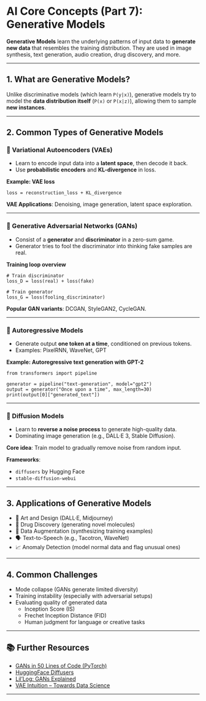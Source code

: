 # AI Core Concepts (Part 7): Generative Models

**Generative Models** learn the underlying patterns of input data to **generate new data** that resembles the training distribution. They are used in image synthesis, text generation, audio creation, drug discovery, and more.

---

## 1. What are Generative Models?

Unlike discriminative models (which learn `P(y|x)`), generative models try to model the **data distribution itself** (`P(x)` or `P(x|z)`), allowing them to sample **new instances**.

---

## 2. Common Types of Generative Models

### 🔹 Variational Autoencoders (VAEs)

- Learn to encode input data into a **latent space**, then decode it back.
- Use **probabilistic encoders** and **KL-divergence** in loss.

**Example: VAE loss**
```
loss = reconstruction_loss + KL_divergence
```

**VAE Applications**: Denoising, image generation, latent space exploration.

---

### 🔹 Generative Adversarial Networks (GANs)

- Consist of a **generator** and **discriminator** in a zero-sum game.
- Generator tries to fool the discriminator into thinking fake samples are real.

**Training loop overview**
```
# Train discriminator
loss_D = loss(real) + loss(fake)

# Train generator
loss_G = loss(fooling_discriminator)
```

**Popular GAN variants**: DCGAN, StyleGAN2, CycleGAN.

---

### 🔹 Autoregressive Models

- Generate output **one token at a time**, conditioned on previous tokens.
- Examples: PixelRNN, WaveNet, GPT

**Example: Autoregressive text generation with GPT-2**
```
from transformers import pipeline

generator = pipeline("text-generation", model="gpt2")
output = generator("Once upon a time", max_length=30)
print(output[0]["generated_text"])
```

---

### 🔹 Diffusion Models

- Learn to **reverse a noise process** to generate high-quality data.
- Dominating image generation (e.g., DALL·E 3, Stable Diffusion).

**Core idea**: Train model to gradually remove noise from random input.

**Frameworks**:
- `diffusers` by Hugging Face
- `stable-diffusion-webui`

---

## 3. Applications of Generative Models

- 🎨 Art and Design (DALL·E, Midjourney)
- 🧬 Drug Discovery (generating novel molecules)
- 🧠 Data Augmentation (synthesizing training examples)
- 🗣️ Text-to-Speech (e.g., Tacotron, WaveNet)
- 📈 Anomaly Detection (model normal data and flag unusual ones)

---

## 4. Common Challenges

- Mode collapse (GANs generate limited diversity)
- Training instability (especially with adversarial setups)
- Evaluating quality of generated data
  - Inception Score (IS)
  - Frechet Inception Distance (FID)
  - Human judgment for language or creative tasks

---

## 📚 Further Resources

- [GANs in 50 Lines of Code (PyTorch)](https://github.com/eriklindernoren/PyTorch-GAN)
- [HuggingFace Diffusers](https://huggingface.co/docs/diffusers/index)
- [Lil’Log: GANs Explained](https://lilianweng.github.io/lil-log/)
- [VAE Intuition – Towards Data Science](https://towardsdatascience.com/understanding-variational-autoencoders-vaes-f70510919f73)

---
